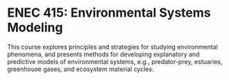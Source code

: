 # ENEC 415: Environmental Systems Modeling

This course explores principles and strategies for studying environmental phenomena, and presents methods for developing explanatory and predictive models of environmental systems, e.g., predator-prey, estuaries, greenhouse gases, and ecosystem material cycles.